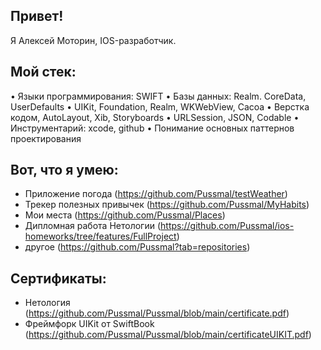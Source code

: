 ## **Привет!**
Я Алексей Моторин, IOS-разработчик.

## **Мой стек:**
•	Языки программирования: SWIFT
•	Базы данных: Realm. CoreData, UserDefaults
•	UIKit, Foundation, Realm, WKWebView, Cacoa
•	Верстка кодом, AutoLayout, Xib, Storyboards
•	URLSession, JSON, Codable
•	Инструментарий: xcode, github
•	Понимание основных паттернов проектирования

## **Вот, что я умею:**
* Приложение погода (https://github.com/Pussmal/testWeather)
* Трекер полезных привычек (https://github.com/Pussmal/MyHabits)
* Мои места (https://github.com/Pussmal/Places)
* Дипломная работа Нетологии (https://github.com/Pussmal/ios-homeworks/tree/features/FullProject)
* другое (https://github.com/Pussmal?tab=repositories)

## **Сертификаты:**
* Нетология (https://github.com/Pussmal/Pussmal/blob/main/certificate.pdf)
* Фреймфорк UIKit от SwiftBook (https://github.com/Pussmal/Pussmal/blob/main/certificateUIKIT.pdf)
